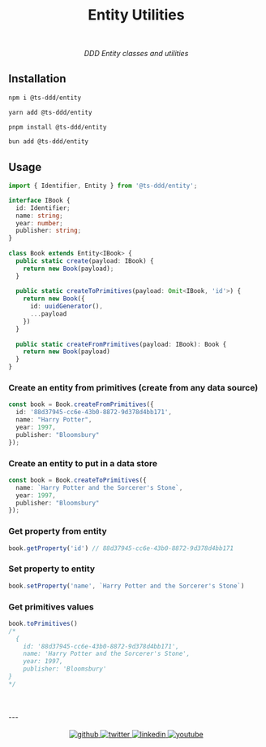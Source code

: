 <h1 align="center">Entity Utilities</h1>

<div align="center">
<br>

<p><i>DDD Entity classes and utilities</i></p>

</div>

## Installation

```sh
npm i @ts-ddd/entity
```

```sh
yarn add @ts-ddd/entity
```

```sh
pnpm install @ts-ddd/entity
```

```sh
bun add @ts-ddd/entity
```

## Usage

```ts
import { Identifier, Entity } from '@ts-ddd/entity';

interface IBook {
  id: Identifier;
  name: string;
  year: number;
  publisher: string;
}
  
class Book extends Entity<IBook> {
  public static create(payload: IBook) {
    return new Book(payload);
  }
  
  public static createToPrimitives(payload: Omit<IBook, 'id'>) {
    return new Book({
      id: uuidGenerator(),
      ...payload
    })
  }
  
  public static createFromPrimitives(payload: IBook): Book {
    return new Book(payload)
  }
}
```

### Create an entity from primitives (create from any data source)

```ts
const book = Book.createFromPrimitives({
  id: '88d37945-cc6e-43b0-8872-9d378d4bb171',
  name: "Harry Potter",
  year: 1997,
  publisher: "Bloomsbury"
});
```

### Create an entity to put in a data store

```ts
const book = Book.createToPrimitives({
  name: `Harry Potter and the Sorcerer's Stone`,
  year: 1997,
  publisher: "Bloomsbury"
});
```

### Get property from entity

```ts
book.getProperty('id') // 88d37945-cc6e-43b0-8872-9d378d4bb171
```

### Set property to entity

```ts
book.setProperty('name', `Harry Potter and the Sorcerer's Stone`)
```

### Get primitives values

```ts
book.toPrimitives()
/*
  {
    id: '88d37945-cc6e-43b0-8872-9d378d4bb171',
    name: 'Harry Potter and the Sorcerer's Stone',
    year: 1997,
    publisher: 'Bloomsbury'
}
*/
```

<br>
<br>
---
<br>
<br>

<div align="center">
    <a href="https://github.com/fdorantesm" target="_blank">
        <img src="https://img.shields.io/badge/github-%2324292e.svg?&style=for-the-badge&logo=github&logoColor=white" alt="github" style="margin-bottom: 5px;" />
    </a>
    <a href="https://twitter.com/fdorantesm" target="_blank">
        <img src="https://img.shields.io/badge/twitter-%2300acee.svg?&style=for-the-badge&logo=twitter&logoColor=white" alt="twitter" style="margin-bottom: 5px;" />
    </a>
    <a href="https://linkedin.com/in/fdorantesm" target="_blank">
        <img src="https://img.shields.io/badge/linkedin-%231E77B5.svg?&style=for-the-badge&logo=linkedin&logoColor=white" alt="linkedin" style="margin-bottom: 5px;" />
    </a>
    <a href="https://www.youtube.com/user/FernandoDorantes" target="_blank">
        <img src="https://img.shields.io/badge/youtube-%23EE4831.svg?&style=for-the-badge&logo=youtube&logoColor=white" alt="youtube" style="margin-bottom: 5px;" />
    </a>
</div>
